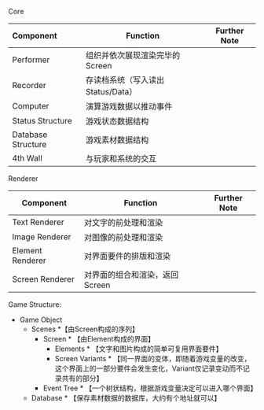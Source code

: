 Core

| Component          | Function                           | Further Note |
| :----------------- | ---------------------------------- | ------------ |
| Performer          | 组织并依次展现渲染完毕的Screen     |              |
| Recorder           | 存读档系统（写入读出 Status/Data） |              |
| Computer           | 演算游戏数据以推动事件             |              |
| Status Structure   | 游戏状态数据结构                   |              |
| Database Structure | 游戏素材数据结构                   |              |
| 4th Wall           | 与玩家和系统的交互                 |              |

Renderer

| Component        | Function                       | Further Note |
| ---------------- | ------------------------------ | ------------ |
| Text Renderer    | 对文字的前处理和渲染           |              |
| Image Renderer   | 对图像的前处理和渲染           |              |
| Element Renderer | 对界面要件的排版和渲染         |              |
| Screen Renderer  | 对界面的组合和渲染，返回Screen |              |



Game Structure:

* Game Object
  * Scenes *【由Screen构成的序列】
    * Screen * 【由Element构成的界面】
      * Elements * 【文字和图片构成的简单可复用界面要件】
      * Screen Variants * 【同一界面的变体，即随着游戏变量的改变，这个界面上的一部分要件会发生变化，Variant仅记录变动而不记录共有的部分】
    * Event Tree * 【一个树状结构，根据游戏变量决定可以进入哪个界面】
  * Database * 【保存素材数据的数据库，大约有个地址就可以】